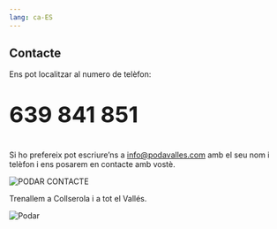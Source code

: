 ```yaml
---
lang: ca-ES
---
```


## Contacte

Ens pot localitzar al numero de telèfon:

<p style="font-size:40px"><strong>639 841 851</strong></p>

Si ho prefereix pot escriure’ns a [info@podavalles.com](mailto:info@podavalles.com) amb el seu nom i telèfon i ens posarem en contacte amb vostè.


![PODAR CONTACTE](/img/thumb_MG_8736-1024x683_1024-1.jpeg)

Trenallem a Collserola i a tot el Vallés.

<img src="/img/ubicacio.jpeg" alt="Podar" class="is-style-rounded">

